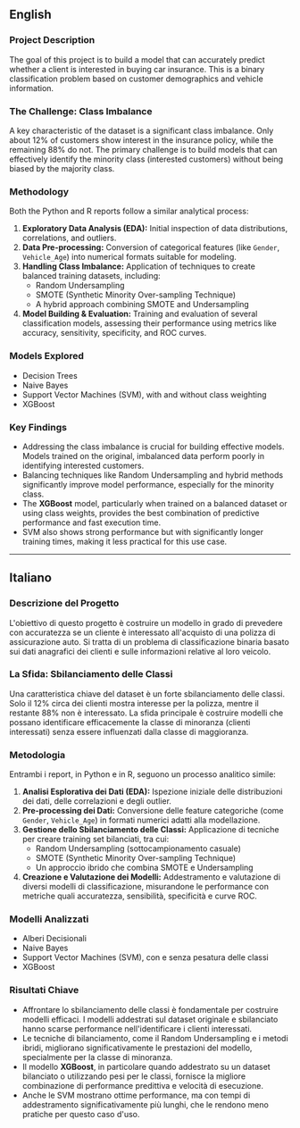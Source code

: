 ## English

### Project Description
The goal of this project is to build a model that can accurately predict whether a client is interested in buying car insurance. This is a binary classification problem based on customer demographics and vehicle information.

### The Challenge: Class Imbalance
A key characteristic of the dataset is a significant class imbalance. Only about 12% of customers show interest in the insurance policy, while the remaining 88% do not. The primary challenge is to build models that can effectively identify the minority class (interested customers) without being biased by the majority class.

### Methodology
Both the Python and R reports follow a similar analytical process:
1.  **Exploratory Data Analysis (EDA):** Initial inspection of data distributions, correlations, and outliers.
2.  **Data Pre-processing:** Conversion of categorical features (like `Gender`, `Vehicle_Age`) into numerical formats suitable for modeling.
3.  **Handling Class Imbalance:** Application of techniques to create balanced training datasets, including:
    *   Random Undersampling
    *   SMOTE (Synthetic Minority Over-sampling Technique)
    *   A hybrid approach combining SMOTE and Undersampling
4.  **Model Building & Evaluation:** Training and evaluation of several classification models, assessing their performance using metrics like accuracy, sensitivity, specificity, and ROC curves.

### Models Explored
*   Decision Trees
*   Naive Bayes
*   Support Vector Machines (SVM), with and without class weighting
*   XGBoost

### Key Findings
*   Addressing the class imbalance is crucial for building effective models. Models trained on the original, imbalanced data perform poorly in identifying interested customers.
*   Balancing techniques like Random Undersampling and hybrid methods significantly improve model performance, especially for the minority class.
*   The **XGBoost** model, particularly when trained on a balanced dataset or using class weights, provides the best combination of predictive performance and fast execution time.
*   SVM also shows strong performance but with significantly longer training times, making it less practical for this use case.

---

## Italiano

### Descrizione del Progetto
L'obiettivo di questo progetto è costruire un modello in grado di prevedere con accuratezza se un cliente è interessato all'acquisto di una polizza di assicurazione auto. Si tratta di un problema di classificazione binaria basato sui dati anagrafici dei clienti e sulle informazioni relative al loro veicolo.

### La Sfida: Sbilanciamento delle Classi
Una caratteristica chiave del dataset è un forte sbilanciamento delle classi. Solo il 12% circa dei clienti mostra interesse per la polizza, mentre il restante 88% non è interessato. La sfida principale è costruire modelli che possano identificare efficacemente la classe di minoranza (clienti interessati) senza essere influenzati dalla classe di maggioranza.

### Metodologia
Entrambi i report, in Python e in R, seguono un processo analitico simile:
1.  **Analisi Esplorativa dei Dati (EDA):** Ispezione iniziale delle distribuzioni dei dati, delle correlazioni e degli outlier.
2.  **Pre-processing dei Dati:** Conversione delle feature categoriche (come `Gender`, `Vehicle_Age`) in formati numerici adatti alla modellazione.
3.  **Gestione dello Sbilanciamento delle Classi:** Applicazione di tecniche per creare training set bilanciati, tra cui:
    *   Random Undersampling (sottocampionamento casuale)
    *   SMOTE (Synthetic Minority Over-sampling Technique)
    *   Un approccio ibrido che combina SMOTE e Undersampling
4.  **Creazione e Valutazione dei Modelli:** Addestramento e valutazione di diversi modelli di classificazione, misurandone le performance con metriche quali accuratezza, sensibilità, specificità e curve ROC.

### Modelli Analizzati
*   Alberi Decisionali
*   Naive Bayes
*   Support Vector Machines (SVM), con e senza pesatura delle classi
*   XGBoost

### Risultati Chiave
*   Affrontare lo sbilanciamento delle classi è fondamentale per costruire modelli efficaci. I modelli addestrati sul dataset originale e sbilanciato hanno scarse performance nell'identificare i clienti interessati.
*   Le tecniche di bilanciamento, come il Random Undersampling e i metodi ibridi, migliorano significativamente le prestazioni del modello, specialmente per la classe di minoranza.
*   Il modello **XGBoost**, in particolare quando addestrato su un dataset bilanciato o utilizzando pesi per le classi, fornisce la migliore combinazione di performance predittiva e velocità di esecuzione.
*   Anche le SVM mostrano ottime performance, ma con tempi di addestramento significativamente più lunghi, che le rendono meno pratiche per questo caso d'uso.
